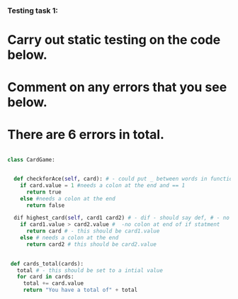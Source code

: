 ### Testing task 1:

# Carry out static testing on the code below.
# Comment on any errors that you see below.
# There are 6 errors in total. 

```python

class CardGame:


  def checkforAce(self, card): # - could put _ between words in function names and keep words in lower case although will still work and not really an error
    if card.value = 1 #needs a colon at the end and == 1
      return true 
    else #needs a colon at the end
      return false

  dif highest_card(self, card1 card2) # - dif - should say def, # - no comma between card1 and card2 - #4 no : at end 
    if card1.value > card2.value #  -no colon at end of if statment
      return card # - this should be card1.value
    else # needs a colon at the end
      return card2 # this should be card2.value
 

 def cards_total(cards): 
   total # - this should be set to a intial value
   for card in cards:
     total += card.value
     return "You have a total of" + total


```

